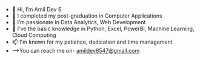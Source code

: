 - 👋 Hi, I’m Amil Dev S
- 🔭 I completed my post-graduation in Computer Applications 
- 👀 I’m passionate in Data Analytics, Web Development
- 🌱 I've the basic knowledge in Python, Excel, PowerBI, Machine Learning, Cloud Computing 
- 📫 I'm known for my patience, dedication and time management 
- -->You can reach me on- amildev8547@gmail.com 

